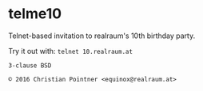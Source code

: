 # telme10

Telnet-based invitation to realraum's 10th birthday party.

Try it out with:  `telnet 10.realraum.at`


    3-clause BSD

    © 2016 Christian Pointner <equinox@realraum.at>
